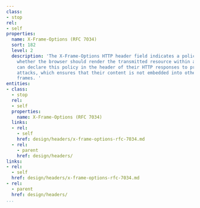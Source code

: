 ```yaml
---
class:
- stop
rel:
- self
properties:
  name: X-Frame-Options (RFC 7034)
  sort: 182
  level: 2
  description: 'The X-Frame-Options HTTP header field indicates a policy that specifies
    whether the browser should render the transmitted resource within a or an . Servers
    can declare this policy in the header of their HTTP responses to prevent clickjacking
    attacks, which ensures that their content is not embedded into other pages or
    frames. '
entities:
- class:
  - stop
  rel:
  - self
  properties:
    name: X-Frame-Options (RFC 7034)
  links:
  - rel:
    - self
    href: design/headers/x-frame-options-rfc-7034.md
  - rel:
    - parent
    href: design/headers/
links:
- rel:
  - self
  href: design/headers/x-frame-options-rfc-7034.md
- rel:
  - parent
  href: design/headers/
...
```

